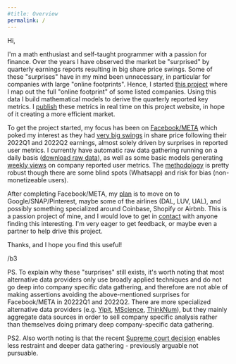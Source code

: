 ```yaml
---
#title: Overview
permalink: /
--- 
```


Hi,

I'm a math enthusiast and self-taught programmer with a passion for finance. Over the years I have observed the market be "surprised" by quarterly earnings reports resulting in big share price swings. Some of these "surprises" have in my mind been unnecessary, in particular for companies with large "online footprints". Hence, I started [this project](/) where I map out the full "online footprint" of some listed companies. Using this data I build mathematical models to derive the quarterly reported key metrics. I [publish](/facebook/) these metrics in real time on this project website, in hope of it creating a more efficient market.

To get the project started, my focus has been on [Facebook/META](/facebook/) which poked my interest as they had [very big swings](/facebook/#reported) in share price following their 2022Q1 and 2022Q2 earnings, almost solely driven by surprises in reported user metrics. I currently have automatic raw data gathering running on a daily basis ([download raw data](/facebook/#download)), as well as some basic models generating [weekly views](/facebook/#alternative) on company reported user metrics. The [methodology](/facebook/#methodology) is pretty robust though there are some blind spots (Whatsapp) and risk for bias (non-monetizeable users).

After completing Facebook/META, my [plan](/plans) is to move on to Google/SNAP/Pinterest, maybe some of the airlines (DAL, LUV, UAL), and possibly something specialized around Coinbase, Shopify or Airbnb. This is a passion project of mine, and I would love to get in [contact](/contact/) with anyone finding this interesting. I'm very eager to get feedback, or maybe even a partner to help drive this project.

Thanks, and I hope you find this useful!

/b3

PS. To explain why these "surprises" still exists, it's worth noting that most alternative data providers only use broadly applied techniques and do not go deep into company specific data gathering, and therefore are not able of making assertions avoiding the above-mentioned surprises for Facebook/META in 20222Q1 and 2022Q2. There are more specialized alternative data providers (e.g. [Yipit](https://www.yipitdata.com/coverage), [MScience](https://mscience.com/files/coveragelist.pdf), [ThinkNum](https://www.thinknum.com/datasets/all)), but they mainly aggregate data sources in order to sell company specific analysis rather than themselves doing primary deep company-specific data gathering.

PS2. Also worth noting is that the recent [Supreme court decision](https://en.wikipedia.org/wiki/HiQ_Labs_v._LinkedIn) enables less restraint and deeper data gathering - previously arguable not pursuable.
